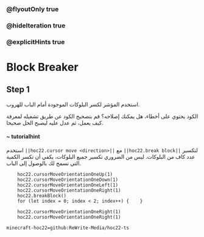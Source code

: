 ### @flyoutOnly true
### @hideIteration true
### @explicitHints true


# Block Breaker

## Step 1
استخدم المؤشر لكسر البلوكات الموجودة أمام الباب للهروب.

الكود يحتوي على أخطاء، هل يمكنك إصلاحه؟ قم بتصحيح الكود عن طريق تشغيله لمعرفة كيف يعمل، ثم عدل عليه ليصبح الحل صحيحا.

#### ~ tutorialhint 
استخدم ``||hoc22.cursor move <direction>||`` مع ``||hoc22.break block||``  لتكسير عدد كاف من البلوكات. ليس من الضروري تكسير جميع البلوكات، يكفي أن تكسر الكمية التي تسمح لك بالوصول إلى الباب.



```ghost
    hoc22.cursorMoveOrientationOneUp(1)
    hoc22.cursorMoveOrientationOneDown(1)
    hoc22.cursorMoveOrientationOneLeft(1)
    hoc22.cursorMoveOrientationOneRight(1)
    hoc22.breakBlock()
    for (let index = 0; index < 2; index++) {    }
```
```template  
    hoc22.cursorMoveOrientationOneRight(1)   
    hoc22.cursorMoveOrientationOneRight(1)     
```
```package
minecraft-hoc22=github:ReWrite-Media/hoc22-ts
```